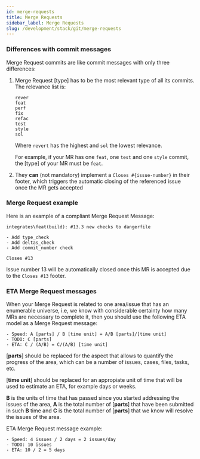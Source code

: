 ```yaml
---
id: merge-requests
title: Merge Requests
sidebar_label: Merge Requests
slug: /development/stack/git/merge-requests
---
```


### Differences with commit messages

Merge Request commits
are like commit messages
with only three differences:

1. Merge Request [type]
   has to be the most relevant type
   of all its commits.
   The relevance list is:
    ```
    rever
    feat
    perf
    fix
    refac
    test
    style
    sol
    ```
    Where ``revert``
    has the highest
    and ``sol``
    the lowest relevance.
    
    For example,
    if your MR has one ``feat``,
    one ``test``
    and one ``style`` commit,
    the [type] of your MR
    must be ``feat``.
2. They **can** (not mandatory) implement
a ``Closes #{issue-number}``
in their footer,
which triggers the automatic closing
of the referenced issue
once the MR gets accepted

### Merge Request example

Here is an example
of a compliant Merge Request Message:

```
integrates\feat(build): #13.3 new checks to dangerfile

- Add type_check
- Add deltas_check
- Add commit_number check

Closes #13
```

Issue number 13
will be automatically closed
once this MR is accepted
due to the ``Closes #13`` footer.

### ETA Merge Request messages

When your Merge Request
is related to one area/issue
that has an enumerable universe,
i.e,
we know with considerable certainty
how many MRs are necessary
to complete it,
then you should use
the following ETA model
as a Merge Request message:

```
- Speed: A [parts] / B [time unit] = A/B [parts]/[time unit]
- TODO: C [parts]
- ETA: C / (A/B) = C/(A/B) [time unit]
```

[**parts**] should be replaced for
the aspect that allows to
quantify the progress of the area,
which can be a number of issues,
cases, files, tasks, etc.

[**time unit**] should be replaced for
an appropiate unit of time
that will be used to estimate an ETA,
for example days or weeks.

**B** is the units of time that has passed
since you started addressing
the issues of the area,
**A** is the total number of [**parts**]
that have been submitted in such **B** time
and **C** is the total number of [**parts**]
that we know will resolve the issues of the area.

ETA Merge Request message example:

```
- Speed: 4 issues / 2 days = 2 issues/day
- TODO: 10 issues
- ETA: 10 / 2 = 5 days
```
